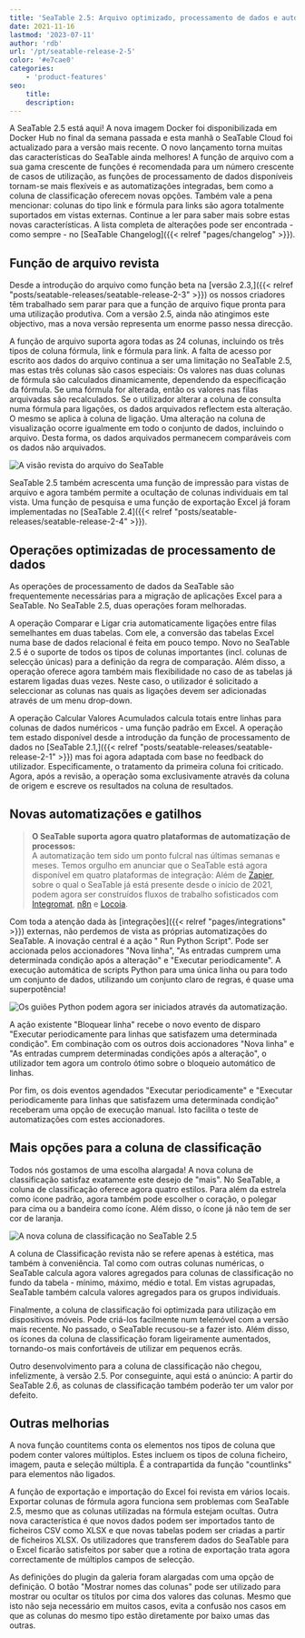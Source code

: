 ```yaml
---
title: 'SeaTable 2.5: Arquivo optimizado, processamento de dados e automatizações - SeaTable'
date: 2021-11-16
lastmod: '2023-07-11'
author: 'rdb'
url: '/pt/seatable-release-2-5'
color: '#e7cae0'
categories:
    - 'product-features'
seo:
    title:
    description:
---
```


A SeaTable 2.5 está aqui! A nova imagem Docker foi disponibilizada em Docker Hub no final da semana passada e esta manhã o SeaTable Cloud foi actualizado para a versão mais recente. O novo lançamento torna muitas das características do SeaTable ainda melhores! A função de arquivo com a sua gama crescente de funções é recomendada para um número crescente de casos de utilização, as funções de processamento de dados disponíveis tornam-se mais flexíveis e as automatizações integradas, bem como a coluna de classificação oferecem novas opções. Também vale a pena mencionar: colunas do tipo link e fórmula para links são agora totalmente suportados em vistas externas. Continue a ler para saber mais sobre estas novas características. A lista completa de alterações pode ser encontrada - como sempre - no [SeaTable Changelog]({{< relref "pages/changelog" >}}).

## Função de arquivo revista

Desde a introdução do arquivo como função beta na [versão 2.3,]({{< relref "posts/seatable-releases/seatable-release-2-3" >}}) os nossos criadores têm trabalhado sem parar para que a função de arquivo fique pronta para uma utilização produtiva. Com a versão 2.5, ainda não atingimos este objectivo, mas a nova versão representa um enorme passo nessa direcção.

A função de arquivo suporta agora todas as 24 colunas, incluindo os três tipos de coluna fórmula, link e fórmula para link. A falta de acesso por escrito aos dados do arquivo continua a ser uma limitação no SeaTable 2.5, mas estas três colunas são casos especiais: Os valores nas duas colunas de fórmula são calculados dinamicamente, dependendo da especificação da fórmula. Se uma fórmula for alterada, então os valores nas filas arquivadas são recalculados. Se o utilizador alterar a coluna de consulta numa fórmula para ligações, os dados arquivados reflectem esta alteração. O mesmo se aplica à coluna de ligação. Uma alteração na coluna de visualização ocorre igualmente em todo o conjunto de dados, incluindo o arquivo. Desta forma, os dados arquivados permanecem comparáveis com os dados não arquivados.

![A visão revista do arquivo do SeaTable](archive-view.jpg)

SeaTable 2.5 também acrescenta uma função de impressão para vistas de arquivo e agora também permite a ocultação de colunas individuais em tal vista. Uma função de pesquisa e uma função de exportação Excel já foram implementadas no [SeaTable 2.4]({{< relref "posts/seatable-releases/seatable-release-2-4" >}}).

## Operações optimizadas de processamento de dados

As operações de processamento de dados da SeaTable são frequentemente necessárias para a migração de aplicações Excel para a SeaTable. No SeaTable 2.5, duas operações foram melhoradas.

A operação Comparar e Ligar cria automaticamente ligações entre filas semelhantes em duas tabelas. Com ele, a conversão das tabelas Excel numa base de dados relacional é feita em pouco tempo. Novo no SeaTable 2.5 é o suporte de todos os tipos de colunas importantes (incl. colunas de selecção únicas) para a definição da regra de comparação. Além disso, a operação oferece agora também mais flexibilidade no caso de as tabelas já estarem ligadas duas vezes. Neste caso, o utilizador é solicitado a seleccionar as colunas nas quais as ligações devem ser adicionadas através de um menu drop-down.

A operação Calcular Valores Acumulados calcula totais entre linhas para colunas de dados numéricos - uma função padrão em Excel. A operação tem estado disponível desde a introdução da função de processamento de dados no [SeaTable 2.1,]({{< relref "posts/seatable-releases/seatable-release-2-1" >}}) mas foi agora adaptada com base no feedback do utilizador. Especificamente, o tratamento da primeira coluna foi criticado. Agora, após a revisão, a operação soma exclusivamente através da coluna de origem e escreve os resultados na coluna de resultados.

## Novas automatizações e gatilhos

> **O SeaTable suporta agora quatro plataformas de automatização de processos:**  
> A automatização tem sido um ponto fulcral nas últimas semanas e meses. Temos orgulho em anunciar que o SeaTable está agora disponível em quatro plataformas de integração: Além de [Zapier](https://zapier.com/apps/seatable/integrations), sobre o qual o SeaTable já está presente desde o início de 2021, podem agora ser construídos fluxos de trabalho sofisticados com [Integromat](https://www.integromat.com/en/integrations/seatable), [n8n](https://n8n.io/integrations/seatable/) e [Locoia](https://www.locoia.com/connector/seatable-integration).

Com toda a atenção dada às [integrações]({{< relref "pages/integrations" >}}) externas, não perdemos de vista as próprias automatizações do SeaTable. A inovação central é a ação " Run Python Script". Pode ser accionada pelos accionadores "Nova linha", "As entradas cumprem uma determinada condição após a alteração" e "Executar periodicamente". A execução automática de scripts Python para uma única linha ou para todo um conjunto de dados, utilizando um conjunto claro de regras, é quase uma superpotência!

![Os guiões Python podem agora ser iniciados através da automatização.](python-script-durch-automation-511x448.jpg)

A ação existente "Bloquear linha" recebe o novo evento de disparo "Executar periodicamente para linhas que satisfazem uma determinada condição". Em combinação com os outros dois accionadores "Nova linha" e "As entradas cumprem determinadas condições após a alteração", o utilizador tem agora um controlo ótimo sobre o bloqueio automático de linhas.

Por fim, os dois eventos agendados "Executar periodicamente" e "Executar periodicamente para linhas que satisfazem uma determinada condição" receberam uma opção de execução manual. Isto facilita o teste de automatizações com estes accionadores.

## Mais opções para a coluna de classificação

Todos nós gostamos de uma escolha alargada! A nova coluna de classificação satisfaz exatamente este desejo de "mais". No SeaTable, a coluna de classificação oferece agora quatro estilos. Para além da estrela como ícone padrão, agora também pode escolher o coração, o polegar para cima ou a bandeira como ícone. Além disso, o ícone já não tem de ser cor de laranja.

![A nova coluna de classificação no SeaTable 2.5](Bewertungsspalte.jpg)

A coluna de Classificação revista não se refere apenas à estética, mas também à conveniência. Tal como com outras colunas numéricas, o SeaTable calcula agora valores agregados para colunas de classificação no fundo da tabela - mínimo, máximo, médio e total. Em vistas agrupadas, SeaTable também calcula valores agregados para os grupos individuais.

Finalmente, a coluna de classificação foi optimizada para utilização em dispositivos móveis. Pode criá-los facilmente num telemóvel com a versão mais recente. No passado, o SeaTable recusou-se a fazer isto. Além disso, os ícones da coluna de classificação foram ligeiramente aumentados, tornando-os mais confortáveis de utilizar em pequenos ecrãs.

Outro desenvolvimento para a coluna de classificação não chegou, infelizmente, à versão 2.5. Por conseguinte, aqui está o anúncio: A partir do SeaTable 2.6, as colunas de classificação também poderão ter um valor por defeito.

## Outras melhorias

A nova função countitems conta os elementos nos tipos de coluna que podem conter valores múltiplos. Estes incluem os tipos de coluna ficheiro, imagem, pauta e seleção múltipla. É a contrapartida da função "countlinks" para elementos não ligados.

A função de exportação e importação do Excel foi revista em vários locais. Exportar colunas de fórmula agora funciona sem problemas com SeaTable 2.5, mesmo que as colunas utilizadas na fórmula estejam ocultas. Outra nova característica é que novos dados podem ser importados tanto de ficheiros CSV como XLSX e que novas tabelas podem ser criadas a partir de ficheiros XLSX. Os utilizadores que transferem dados do SeaTable para o Excel ficarão satisfeitos por saber que a rotina de exportação trata agora correctamente de múltiplos campos de selecção.

As definições do plugin da galeria foram alargadas com uma opção de definição. O botão "Mostrar nomes das colunas" pode ser utilizado para mostrar ou ocultar os títulos por cima dos valores das colunas. Mesmo que isto não seja necessário em muitos casos, evita a confusão nos casos em que as colunas do mesmo tipo estão diretamente por baixo umas das outras.
